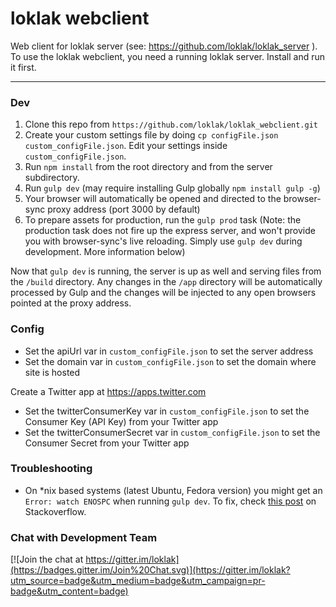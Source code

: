 loklak webclient
=====================================

Web client for loklak server (see: https://github.com/loklak/loklak_server ).
To use the loklak webclient, you need a running loklak server.
Install and run it first.

---

### Dev

1. Clone this repo from `https://github.com/loklak/loklak_webclient.git`
2. Create your custom settings file by doing
   `cp configFile.json custom_configFile.json`.
   Edit your settings inside `custom_configFile.json`.
3. Run `npm install` from the root directory and from the server subdirectory.
4. Run `gulp dev` (may require installing Gulp globally `npm install gulp -g`)
5. Your browser will automatically be opened and directed to the browser-sync
   proxy address (port 3000 by default)
6. To prepare assets for production, run the `gulp prod` task (Note: the
   production task does not fire up the express server, and won't provide you
   with browser-sync's live reloading. Simply use `gulp dev` during
   development. More information below)

Now that `gulp dev` is running, the server is up as well and serving files
from the `/build` directory. Any changes in the `/app` directory will be
automatically processed by Gulp and the changes will be injected to any open
browsers pointed at the proxy address.

### Config

- Set the apiUrl var in `custom_configFile.json`
  to set the server address
- Set the domain var in `custom_configFile.json`
  to set the domain where site is hosted

Create a Twitter app at https://apps.twitter.com
- Set the twitterConsumerKey var in `custom_configFile.json`
  to set the Consumer Key (API Key) from your Twitter app
- Set the twitterConsumerSecret var in `custom_configFile.json`
  to set the Consumer Secret from your Twitter app


### Troubleshooting

- On *nix based systems (latest Ubuntu, Fedora version) you might get an
  `Error: watch ENOSPC` when running `gulp dev`.
   To fix, check [this post](http://stackoverflow.com/questions/16748737/grunt-watch-error-waiting-fatal-error-watch-enospc) on Stackoverflow. 

### Chat with Development Team

[![Join the chat at https://gitter.im/loklak](https://badges.gitter.im/Join%20Chat.svg)](https://gitter.im/loklak?utm_source=badge&utm_medium=badge&utm_campaign=pr-badge&utm_content=badge)
